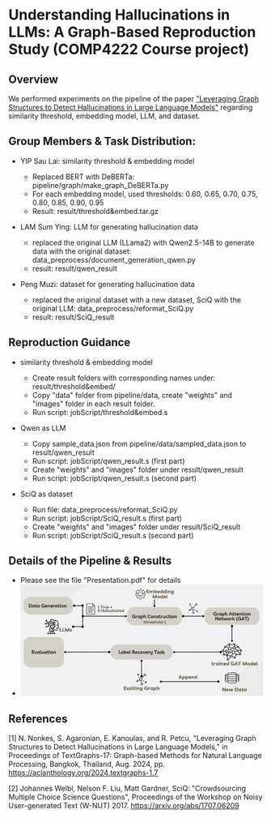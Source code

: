 # Understanding Hallucinations in LLMs: A Graph-Based Reproduction Study (COMP4222 Course project)



## Overview
We performed experiments on the pipeline of the paper ["Leveraging Graph Structures to Detect Hallucinations in Large Language Models"](https://github.com/noanonkes/Hallucination-Detection-in-LLMs) regarding similarity threshold, embedding model, LLM, and dataset.

## Group Members & Task Distribution:
+ YIP Sau Lai: similarity threshold & embedding model
    + Replaced BERT with DeBERTa: pipeline/graph/make_graph_DeBERTa.py
    + For each embedding model, used thresholds: 0.60, 0.65, 0.70, 0.75, 0.80, 0.85, 0.90, 0.95
    + Result: result/threshold&embed.tar.gz

+ LAM Sum Ying: LLM for generating hallucination data
    + replaced the original LLM (LLama2) with Qwen2.5-14B to generate data with the original dataset: data_preprocess/document_generation_qwen.py
    + result: result/qwen_result

+ Peng Muzi: dataset for generating hallucination data
    + replaced the original dataset with a new dataset, SciQ with the original LLM: data_preprocess/reformat_SciQ.py
    + result: result/SciQ_result

## Reproduction Guidance
+ similarity threshold & embedding model
    + Create result folders with corresponding names under: result/threshold&embed/
    + Copy "data" folder from pipeline/data, create "weights" and "images" folder in each result folder.
    + Run script: jobScript/threshold&embed.s

+ Qwen as LLM
    + Copy sample_data.json from pipeline/data/sampled_data.json to result/qwen_result
    + Run script: jobScript/qwen_result.s (first part)
    + Create "weights" and "images" folder under result/qwen_result
    + Run script: jobScript/qwen_result.s (second part)

+ SciQ as dataset
    + Run file: data_preprocess/reformat_SciQ.py
    + Run script: jobScript/SciQ_result.s (first part)
    + Create "weights" and "images" folder under result/SciQ_result
    + Run script: jobScript/SciQ_result.s (second part)

## Details of the Pipeline & Results
+ Please see the file "Presentation.pdf" for details
+ ![Pipeline](pipeline.png)

## References

[1] N. Nonkes, S. Agaronian, E. Kanoulas, and R. Petcu, "Leveraging Graph Structures to Detect Hallucinations in Large Language Models," in Proceedings of TextGraphs-17: Graph-based Methods for Natural Language Processing, Bangkok, Thailand, Aug. 2024, pp. https://aclanthology.org/2024.textgraphs-1.7

[2] Johannes Welbl, Nelson F. Liu, Matt Gardner, SciQ: "Crowdsourcing Multiple Choice Science Questions", Proceedings of the Workshop on Noisy User-generated Text (W-NUT) 2017. https://arxiv.org/abs/1707.06209

